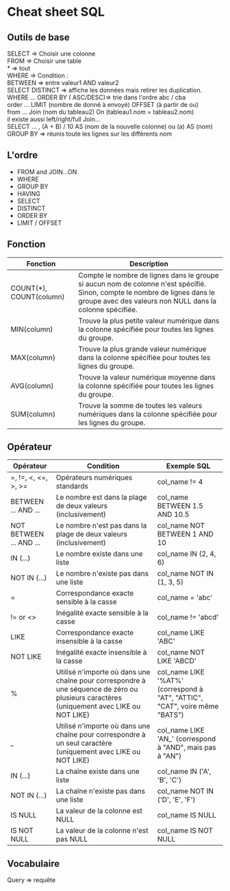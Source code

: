 # Cheat sheet SQL
  
## Outils de base  
  
SELECT => Choisir une colonne  
FROM => Choisir une table  
    * => tout  
WHERE => Condition :   
BETWEEN => entre valeur1 AND valeur2  
SELECT DISTINCT => affiche les données mais retirer les duplication.  
WHERE ... ORDER BY ( ASC/DESC)=> trie dans l'ordre abc / cba  
order ... LIMIT (nombre de donné à envoyé) OFFSET (à partir de ou)  
from ... Join (nom du tableau2) On (tableau1.nom = tableau2.nom)  
il existe aussi left/right/full Join...  
SELECT ... , (A + B) / 10 AS (nom de la nouvelle colonne) ou (a) AS (nom)  
GROUP BY => réunis toute les lignes sur les différents nom  
  
## L'ordre  
  
- FROM and JOIN...ON
- WHERE
- GROUP BY
- HAVING
- SELECT
- DISTINCT
- ORDER BY
- LIMIT / OFFSET
  
## Fonction  
  
| Fonction            | Description                                                                                                           |
|---------------------|-----------------------------------------------------------------------------------------------------------------------|
| COUNT(*), COUNT(column) | Compte le nombre de lignes dans le groupe si aucun nom de colonne n'est spécifié. Sinon, compte le nombre de lignes dans le groupe avec des valeurs non NULL dans la colonne spécifiée. |
| MIN(column)         | Trouve la plus petite valeur numérique dans la colonne spécifiée pour toutes les lignes du groupe.                   |
| MAX(column)         | Trouve la plus grande valeur numérique dans la colonne spécifiée pour toutes les lignes du groupe.                   |
| AVG(column)         | Trouve la valeur numérique moyenne dans la colonne spécifiée pour toutes les lignes du groupe.                       |
| SUM(column)         | Trouve la somme de toutes les valeurs numériques dans la colonne spécifiée pour les lignes du groupe.                |



## Opérateur  
  
| Opérateur              | Condition                                                  | Exemple SQL                   |
|------------------------|------------------------------------------------------------|-------------------------------|
| =, !=, <, <=, >, >=     | Opérateurs numériques standards                             | col_name != 4                 |
| BETWEEN ... AND ...    | Le nombre est dans la plage de deux valeurs (inclusivement) | col_name BETWEEN 1.5 AND 10.5 |
| NOT BETWEEN ... AND ...| Le nombre n'est pas dans la plage de deux valeurs (inclusivement) | col_name NOT BETWEEN 1 AND 10 |
| IN (...)               | Le nombre existe dans une liste                              | col_name IN (2, 4, 6)         |
| NOT IN (...)           | Le nombre n'existe pas dans une liste                        | col_name NOT IN (1, 3, 5)     |
| =                      | Correspondance exacte sensible à la casse                           | col_name = 'abc'              |
| != or <>               | Inégalité exacte sensible à la casse                                | col_name != 'abcd'            |
| LIKE                   | Correspondance exacte insensible à la casse                          | col_name LIKE 'ABC'           |
| NOT LIKE               | Inégalité exacte insensible à la casse                               | col_name NOT LIKE 'ABCD'      |
| %                      | Utilisé n'importe où dans une chaîne pour correspondre à une séquence de zéro ou plusieurs caractères (uniquement avec LIKE ou NOT LIKE) | col_name LIKE '%AT%' (correspond à "AT", "ATTIC", "CAT", voire même "BATS") |
| _                      | Utilisé n'importe où dans une chaîne pour correspondre à un seul caractère (uniquement avec LIKE ou NOT LIKE) | col_name LIKE 'AN_' (correspond à "AND", mais pas à "AN") |
| IN (...)               | La chaîne existe dans une liste                                      | col_name IN ('A', 'B', 'C')   |
| NOT IN (...)           | La chaîne n'existe pas dans une liste                                 | col_name NOT IN ('D', 'E', 'F')|
| IS NULL                | La valeur de la colonne est NULL                               | col_name IS NULL              |
| IS NOT NULL            | La valeur de la colonne n'est pas NULL                         | col_name IS NOT NULL          |


## Vocabulaire   
  
Query => requête
